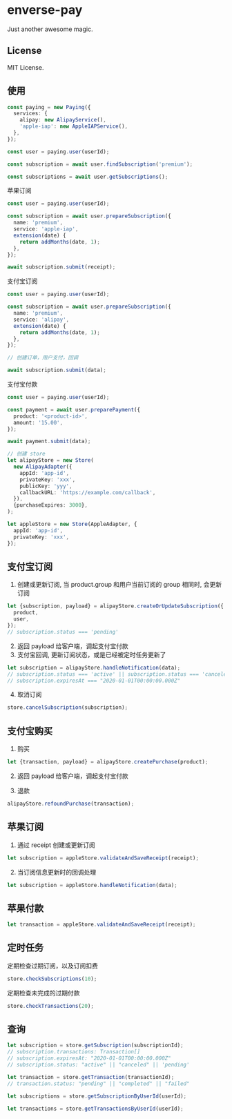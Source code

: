 # enverse-pay

Just another awesome magic.

## License

MIT License.

## 使用

```ts
const paying = new Paying({
  services: {
    alipay: new AlipayService(),
    'apple-iap': new AppleIAPService(),
  },
});
```

```ts
const user = paying.user(userId);

const subscription = await user.findSubscription('premium');

const subscriptions = await user.getSubscriptions();
```

苹果订阅

```ts
const user = paying.user(userId);

const subscription = await user.prepareSubscription({
  name: 'premium',
  service: 'apple-iap',
  extension(date) {
    return addMonths(date, 1);
  },
});

await subscription.submit(receipt);
```

支付宝订阅

```ts
const user = paying.user(userId);

const subscription = await user.prepareSubscription({
  name: 'premium',
  service: 'alipay',
  extension(date) {
    return addMonths(date, 1);
  },
});

// 创建订单，用户支付，回调

await subscription.submit(data);
```

支付宝付款

```ts
const user = paying.user(userId);

const payment = await user.preparePayment({
  product: '<product-id>',
  amount: '15.00',
});

await payment.submit(data);
```

```typescript
// 创建 store
let alipayStore = new Store(
  new AlipayAdapter({
    appId: 'app-id',
    privateKey: 'xxx',
    publicKey: 'yyy',
    callbackURL: 'https://example.com/callback',
  }),
  {purchaseExpires: 3000},
);

let appleStore = new Store(AppleAdapter, {
  appId: 'app-id',
  privateKey: 'xxx',
});
```

## 支付宝订阅

1. 创建或更新订阅, 当 product.group 和用户当前订阅的 group 相同时, 会更新订阅

```typescript
let {subscription, payload} = alipayStore.createOrUpdateSubscription({
  product,
  user,
});
// subscription.status === 'pending'
```

2. 返回 payload 给客户端，调起支付宝付款
3. 支付宝回调, 更新订阅状态，或是已经被定时任务更新了

```typescript
let subscription = alipayStore.handleNotification(data);
// subscription.status === 'active' || subscription.status === 'canceled'
// subscription.expiresAt === "2020-01-01T00:00:00.000Z"
```

4. 取消订阅

```typescript
store.cancelSubscription(subscription);
```

## 支付宝购买

1. 购买

```typescript
let {transaction, payload} = alipayStore.createPurchase(product);
```

2. 返回 payload 给客户端，调起支付宝付款

3. 退款

```typescript
alipayStore.refoundPurchase(transaction);
```

## 苹果订阅

1. 通过 receipt 创建或更新订阅

```typescript
let subscription = appleStore.validateAndSaveReceipt(receipt);
```

2. 当订阅信息更新时的回调处理

```typescript
let subscription = appleStore.handleNotification(data);
```

## 苹果付款

```typescript
let transaction = appleStore.validateAndSaveReceipt(receipt);
```

## 定时任务

定期检查过期订阅，以及订阅扣费

```typescript
store.checkSubscriptions(10);
```

定期检查未完成的过期付款

```typescript
store.checkTransactions(20);
```

## 查询

```typescript
let subscription = store.getSubscription(subscriptionId);
// subscription.transactions: Transaction[]
// subscription.expiresAt: "2020-01-01T00:00:00.000Z"
// subscription.status: "active" || "canceled" || 'pending'

let transaction = store.getTransaction(transactionId);
// transaction.status: "pending" || "completed" || "failed"

let subscriptions = store.getSubscriptionByUserId(userId);

let transactions = store.getTransactionsByUserId(userId);
```

